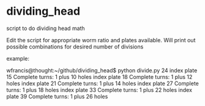 dividing_head
=============

script to do dividing head math

Edit the script for appropriate worm ratio and plates available.
Will print out possible combinations for desired number of divisions

example:

wfrancis@thought:~/github/dividing_head$ python divide.py 24
index plate 15
Complete turns: 1 plus 10 holes
index plate 18
Complete turns: 1 plus 12 holes
index plate 21
Complete turns: 1 plus 14 holes
index plate 27
Complete turns: 1 plus 18 holes
index plate 33
Complete turns: 1 plus 22 holes
index plate 39
Complete turns: 1 plus 26 holes

